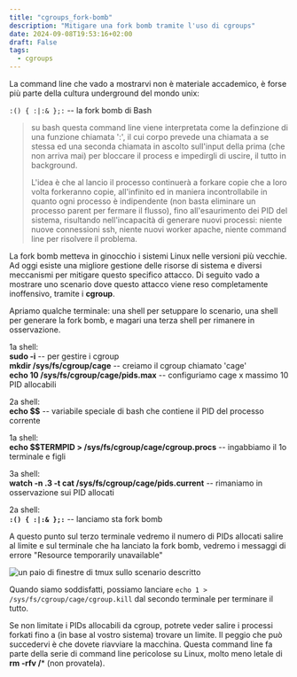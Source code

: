 ```yaml
---
title: "cgroups_fork-bomb"
description: "Mitigare una fork bomb tramite l'uso di cgroups"
date: 2024-09-08T19:53:16+02:00
draft: False
tags:
  - cgroups
---
```


La command line che vado a mostrarvi non è materiale accademico,
è forse più parte della cultura underground del mondo unix: 

`:() { :|:& };:` -- la fork bomb di Bash

> su bash questa command line viene interpretata come
la definzione di una funzione chiamata ':', il cui corpo prevede
una chiamata a se stessa ed una seconda chiamata in ascolto
sull'input della prima (che non arriva mai) per bloccare il process e impedirgli di uscire,
il tutto in background.  
>  
> L'idea è che al lancio il processo continuerà
a forkare copie che a loro volta forkeranno copie, all'infinito ed in maniera incontrollabile
in quanto ogni processo è indipendente (non basta eliminare un processo parent per fermare il flusso),
fino all'esaurimento dei PID del sistema, risultando nell'incapacità di generare nuovi processi:
niente nuove connessioni ssh, niente nuovi worker apache, niente command line per risolvere il problema.

La fork bomb metteva in ginocchio i sistemi Linux nelle versioni più vecchie.
Ad oggi esiste una migliore gestione delle risorse di sistema e diversi meccanismi per
mitigare questo specifico attacco. Di seguito vado a mostrare uno scenario dove questo
attacco viene reso completamente inoffensivo, tramite i **cgroup**.

Apriamo qualche terminale: una shell per setuppare lo scenario,
una shell per generare la fork bomb, e magari una terza shell per rimanere in osservazione.

1a shell:  
**sudo -i** -- per gestire i cgroup  
**mkdir /sys/fs/cgroup/cage**  -- creiamo il cgroup chiamato 'cage'   
**echo 10 /sys/fs/cgroup/cage/pids.max** -- configuriamo cage x massimo 10 PID allocabili
   
2a shell:  
**echo $$** -- variabile speciale di bash che contiene il PID del processo corrente  

1a shell:  
**echo $$TERMPID > /sys/fs/cgroup/cage/cgroup.procs** -- ingabbiamo il 1o terminale e figli

3a shell:  
**watch -n .3 -t cat /sys/fs/cgroup/cage/pids.current** -- rimaniamo in osservazione sui PID allocati

2a shell:  
**`:() { :|:& };:`** -- lanciamo sta fork bomb

A questo punto sul terzo terminale vedremo il numero di PIDs allocati salire al limite
e sul terminale che ha lanciato la fork bomb, vedremo i messaggi di errore "Resource temporarily unavailable"

![un paio di finestre di tmux sullo scenario descritto](/posts/images/fork_bomb.png "fork bomb")

Quando siamo soddisfatti, possiamo lanciare `echo 1 > /sys/fs/cgroup/cage/cgroup.kill`
dal secondo terminale per terminare il tutto.

Se non limitate i PIDs allocabili da cgroup, potrete veder salire i processi
forkati fino a (in base al vostro sistema) trovare un limite.
Il peggio che può succedervi è che dovete riavviare la macchina.
Questa command line fa parte della serie di command line pericolose su Linux,
molto meno letale di **rm -rfv /*** (non provatela).